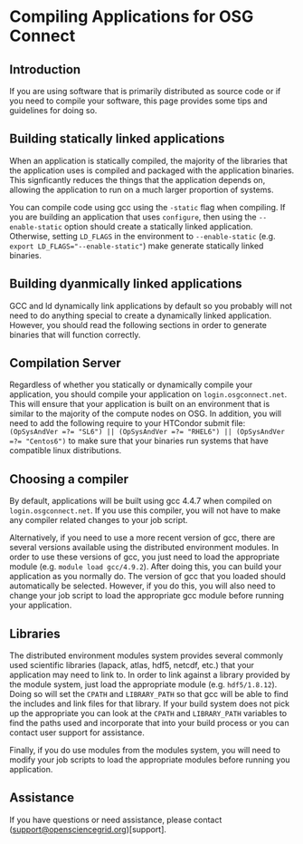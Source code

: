 [title]: - "Compiling Applications for OSG Connect"

# Compiling Applications for OSG Connect
## Introduction
If you are using software that is primarily distributed as source code
or if you need to compile your software, this page provides some tips and
guidelines for doing so.

## Building statically linked applications

When an application is statically compiled, the majority  of the libraries that 
the application uses is compiled and packaged with the application binaries.
This signficantly reduces the things that the application depends on, allowing
the application to run on a much larger proportion of systems.

You can compile code using gcc using the `-static` flag when compiling.  If you
are building an application that uses `configure`, then using the
`--enable-static` option should create a statically linked application.
Otherwise, setting `LD_FLAGS` in the environment to `--enable-static` 
(e.g. `export LD_FLAGS="--enable-static"`) make generate statically linked
binaries.

## Building dyanmically linked applications

GCC and ld dynamically link applications by default so you probably will not need
to do anything special to create a dynamically linked application.  However, you
should read the following sections in order to generate binaries that will function 
correctly.

## Compilation Server

Regardless of whether you statically or dynamically compile your application,
you should compile your application on `login.osgconnect.net`.  This will ensure
that your application is built on an environment that is similar to the majority
of the compute nodes on OSG.  In addition, you will need to add the following
require to your HTCondor submit file: `(OpSysAndVer =?= "SL6") || (OpSysAndVer
=?= "RHEL6") || (OpSysAndVer =?= "Centos6")` to make sure that your binaries run 
systems that have compatible linux distributions.

## Choosing a compiler

By default, applications will be built using gcc 4.4.7 when compiled on
`login.osgconnect.net`.  If you use this compiler, you will not have to make any
compiler related changes to your job script.  

Alternatively, if you need to use a more recent version of gcc, there are
several versions available using the distributed environment modules.  In order
to use these versions of gcc, you just need to load the appropriate module (e.g.
`module load gcc/4.9.2`).  After doing this, you can build your application as
you normally do.  The version of gcc that you loaded should automatically be
selected.  However, if you do this, you will also need to change your job script
to load the appropriate gcc module before running your application.


## Libraries

The distributed environment modules system provides several commonly used
scientific libraries (lapack, atlas, hdf5, netcdf, etc.) that your application
may need to link to.  In order to link against a library provided by the
module system, just load the appropriate module (e.g. `hdf5/1.8.12`).  Doing so
will set the `CPATH` and `LIBRARY_PATH` so that gcc will be able to find the
includes and link files for that library.  If your build system does not pick up
the appropriate you can look at the `CPATH` and `LIBRARY_PATH` variables to find
the paths used and incorporate that into your build process or you can contact
user support for assistance.

Finally, if you do use modules from the modules system, you will need to modify
your job scripts to load the appropriate modules before running you application.

## Assistance
If you have questions or need assistance, please contact (support@opensciencegrid.org)[support].
